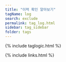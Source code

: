 ```yaml
---
title: "이력 확인 알아보기" 
tagName: log
search: exclude
permalink: tag_log.html
sidebar: tag_sidebar
folder: tags
---
```

{% include taglogic.html %}

{% include links.html %}

